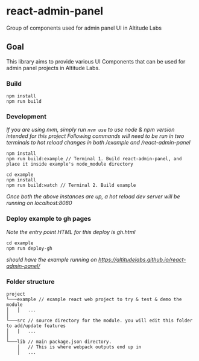 # react-admin-panel
Group of components used for admin panel UI in Altitude Labs

## Goal
This library aims to provide various UI Components that can be used for admin panel projects in Altitude Labs.

### Build
```
npm install
npm run build
```

### Development
*If you are using nvm, simply run `nvm use` to use node & npm version intended for this project*
*Following commands will need to be run in two terminals to hot reload changes in both /example and /react-admin-panel*
```
npm install
npm run build:example // Terminal 1. Build react-admin-panel, and place it inside example's node_module directory
```
```
cd example 
npm install
npm run build:watch // Terminal 2. Build example
```
*Once both the above instances are up, a hot reload dev server will be running on localhost:8080*


### Deploy example to gh pages
*Note the entry point HTML for this deploy is gh.html*
```
cd example
npm run deploy-gh
```
*should have the example running on https://altitudelabs.github.io/react-admin-panel/*


### Folder structure
```
project
└───example // example react web project to try & test & demo the module
│   │   ...
│   
└───src // source directory for the module. you will edit this folder to add/update features
│   |   ...
│
└───lib // main package.json directory. 
    │   // This is where webpack outputs end up in
    │   ...
 ```
